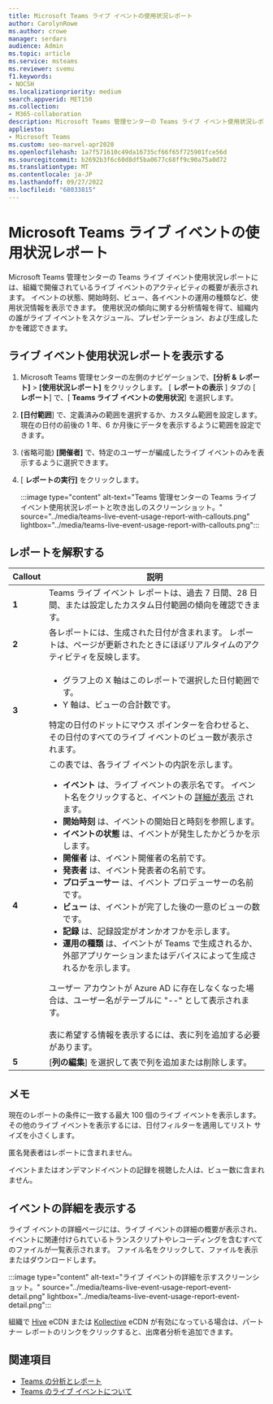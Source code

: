 ```yaml
---
title: Microsoft Teams ライブ イベントの使用状況レポート
author: CarolynRowe
ms.author: crowe
manager: serdars
audience: Admin
ms.topic: article
ms.service: msteams
ms.reviewer: svemu
f1.keywords:
- NOCSH
ms.localizationpriority: medium
search.appverid: MET150
ms.collection:
- M365-collaboration
description: Microsoft Teams 管理センターの Teams ライブ イベント使用状況レポートを使用して、組織内の Teams ライブ イベント アクティビティの概要を確認する方法について説明します。
appliesto:
- Microsoft Teams
ms.custom: seo-marvel-apr2020
ms.openlocfilehash: 1a7f571610c49da16735cf66f65f725901fce56d
ms.sourcegitcommit: b2692b3f6c60d8df5ba0677c68ff9c90a75a0d72
ms.translationtype: MT
ms.contentlocale: ja-JP
ms.lasthandoff: 09/27/2022
ms.locfileid: "68033815"
---
```

# <a name="microsoft-teams-live-event-usage-report"></a>Microsoft Teams ライブ イベントの使用状況レポート

Microsoft Teams 管理センターの Teams ライブ イベント使用状況レポートには、組織で開催されているライブ イベントのアクティビティの概要が表示されます。 イベントの状態、開始時刻、ビュー、各イベントの運用の種類など、使用状況情報を表示できます。 使用状況の傾向に関する分析情報を得て、組織内の誰がライブ イベントをスケジュール、プレゼンテーション、および生成したかを確認できます。

## <a name="view-the-live-event-usage-report"></a>ライブ イベント使用状況レポートを表示する

1. Microsoft Teams 管理センターの左側のナビゲーションで、**[分析 & レポート]** > **[使用状況レポート]** をクリックします。 [ **レポートの表示** ] タブの [ **レポート**] で、[ **Teams ライブ イベントの使用状況**] を選択します。
2. **[日付範囲**] で、定義済みの範囲を選択するか、カスタム範囲を設定します。 現在の日付の前後の 1 年、6 か月後にデータを表示するように範囲を設定できます。
3. (省略可能) **[開催者]** で、特定のユーザーが編成したライブ イベントのみを表示するように選択できます。
4. [ **レポートの実行]** をクリックします。  

   :::image type="content" alt-text="Teams 管理センターの Teams ライブ イベント使用状況レポートと吹き出しのスクリーンショット。" source="../media/teams-live-event-usage-report-with-callouts.png" lightbox="../media/teams-live-event-usage-report-with-callouts.png":::

## <a name="interpret-the-report"></a>レポートを解釈する

|Callout |説明  |
|--------|-------------|
|**1**   |Teams ライブ イベント レポートは、過去 7 日間、28 日間、または設定したカスタム日付範囲の傾向を確認できます。 |
|**2**   |各レポートには、生成された日付が含まれます。 レポートは、ページが更新されたときにほぼリアルタイムのアクティビティを反映します。 |
|**3**   |<ul><li>グラフ上の X 軸はこのレポートで選択した日付範囲です。</li> <li> Y 軸は、ビューの合計数です。</li> </ul>特定の日付のドットにマウス ポインターを合わせると、その日付のすべてのライブ イベントのビュー数が表示されます。|
|**4**   |この表では、各ライブ イベントの内訳を示します。 <ul><li>**イベント** は、ライブ イベントの表示名です。 イベント名をクリックすると、イベントの [詳細が表示](#view-event-details) されます。 </li> <li>**開始時刻** は、イベントの開始日と時刻を参照します。</li> <li>**イベントの状態** は、イベントが発生したかどうかを示します。  </li><li>**開催者** は、イベント開催者の名前です。</li> <li>**発表者** は、イベント発表者の名前です。</li><li>**プロデューサー** は、イベント プロデューサーの名前です。</li><li>**ビュー** は、イベントが完了した後の一意のビューの数です。</li><li>**記録** は、記録設定がオンかオフかを示します。</li><li>**運用の種類** は、イベントが Teams で生成されるか、外部アプリケーションまたはデバイスによって生成されるかを示します。</li></li> </ul>ユーザー アカウントが Azure AD に存在しなくなった場合は、ユーザー名がテーブルに "--" として表示されます。 <br><br>表に希望する情報を表示するには、表に列を追加する必要があります。 |
|**5**   |[**列の編集**] を選択して表で列を追加または削除します。|

## <a name="notes"></a>メモ
現在のレポートの条件に一致する最大 100 個のライブ イベントを表示します。 その他のライブ イベントを表示するには、日付フィルターを適用してリスト サイズを小さくします。

匿名発表者はレポートに含まれません。

イベントまたはオンデマンドイベントの記録を視聴した人は、ビュー数に含まれません。 

## <a name="view-event-details"></a>イベントの詳細を表示する

ライブ イベントの詳細ページには、ライブ イベントの詳細の概要が表示され、イベントに関連付けられているトランスクリプトやレコーディングを含むすべてのファイルが一覧表示されます。 ファイル名をクリックして、ファイルを表示またはダウンロードします。

:::image type="content" alt-text="ライブ イベントの詳細を示すスクリーンショット。" source="../media/teams-live-event-usage-report-event-detail.png" lightbox="../media/teams-live-event-usage-report-event-detail.png":::

組織で [Hive](https://www.hivestreaming.com/partners/integration-partners/microsoft/) eCDN または [Kollective](https://kollective.com) eCDN が有効になっている場合は、パートナー レポートのリンクをクリックすると、出席者分析を追加できます。

## <a name="related-topics"></a>関連項目

- [Teams の分析とレポート](teams-reporting-reference.md)
- [Teams のライブ イベントについて](../teams-live-events/what-are-teams-live-events.md)
